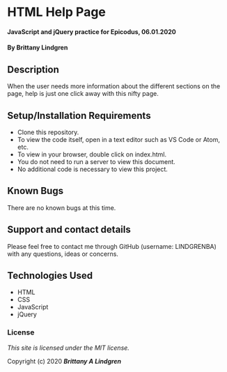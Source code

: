 # HTML Help Page

#### JavaScript and jQuery practice for Epicodus, 06.01.2020

#### By Brittany Lindgren

## Description

When the user needs more information about the different sections on the page, help is just one click away with this nifty page.

## Setup/Installation Requirements

* Clone this repository.
* To view the code itself, open in a text editor such as VS Code or Atom, etc.
* To view in your browser, double click on index.html.
* You do not need to run a server to view this document.
* No additional code is necessary to view this project.

## Known Bugs

There are no known bugs at this time. 

## Support and contact details

Please feel free to contact me through GitHub (username: LINDGRENBA) with any questions, ideas or concerns.

## Technologies Used

* HTML
* CSS
* JavaScript
* jQuery

### License

*This site is licensed under the MIT license.*

Copyright (c) 2020 **_Brittany A Lindgren_**